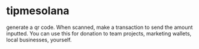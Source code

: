# tipmesolana
generate a qr code. When scanned, make a transaction to send the amount inputted. You can use this for donation to team projects, marketing wallets, local businesses, yourself.
